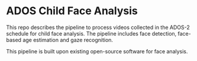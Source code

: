 # ADOS Child Face Analysis

This repo describes the pipeline to process videos collected in the ADOS-2 schedule for child face analysis.
The pipeline includes face detection, face-based age estimation and gaze recognition.

This pipeline is built upon existing open-source software for face analysis.
